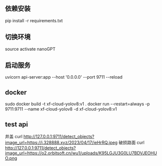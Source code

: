 ## 依赖安装
pip install -r requirements.txt
## 切换环境
source activate nanoGPT
## 启动服务
uvicorn api-server:app --host '0.0.0.0' --port 9711 --reload
## docker
sudo docker build -t xf-cloud-yolov8:v1 .
docker run --restart=always -p 9711:9711 --name xf-cloud-yolov8 -d xf-cloud-yolov8:v1
## test api
井盖
curl http://127.0.0.1:9711/detect_objects?image_url=https://i.328888.xyz/2023/04/17/ieHrRQ.jpeg
破损路面
curl http://127.0.0.1:9711/detect_objects?image_url=https://o2.orbitsoft.cn/wu1/uploads/K95LGJU3G0LU7BDVJEOHUO.png